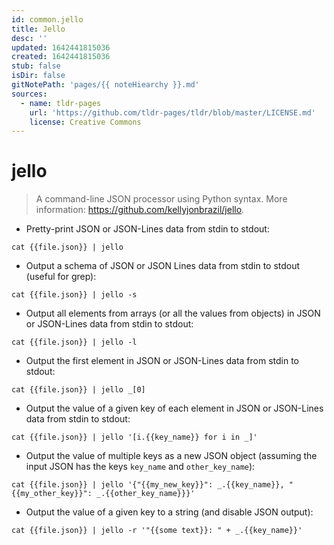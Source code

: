 ```yaml
---
id: common.jello
title: Jello
desc: ''
updated: 1642441815036
created: 1642441815036
stub: false
isDir: false
gitNotePath: 'pages/{{ noteHiearchy }}.md'
sources:
  - name: tldr-pages
    url: 'https://github.com/tldr-pages/tldr/blob/master/LICENSE.md'
    license: Creative Commons
---
```

# jello

> A command-line JSON processor using Python syntax.
> More information: <https://github.com/kellyjonbrazil/jello>.

- Pretty-print JSON or JSON-Lines data from stdin to stdout:

`cat {{file.json}} | jello`

- Output a schema of JSON or JSON Lines data from stdin to stdout (useful for grep):

`cat {{file.json}} | jello -s`

- Output all elements from arrays (or all the values from objects) in JSON or JSON-Lines data from stdin to stdout:

`cat {{file.json}} | jello -l`

- Output the first element in JSON or JSON-Lines data from stdin to stdout:

`cat {{file.json}} | jello _[0]`

- Output the value of a given key of each element in JSON or JSON-Lines data from stdin to stdout:

`cat {{file.json}} | jello '[i.{{key_name}} for i in _]'`

- Output the value of multiple keys as a new JSON object (assuming the input JSON has the keys `key_name` and `other_key_name`):

`cat {{file.json}} | jello '{"{{my_new_key}}": _.{{key_name}}, "{{my_other_key}}": _.{{other_key_name}}}'`

- Output the value of a given key to a string (and disable JSON output):

`cat {{file.json}} | jello -r '"{{some text}}: " + _.{{key_name}}'`


